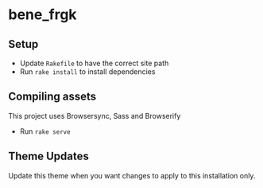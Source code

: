 # bene_frgk

## Setup
- Update `Rakefile` to have the correct site path
- Run `rake install` to install dependencies

## Compiling assets
This project uses Browsersync, Sass and Browserify
- Run `rake serve`

## Theme Updates
Update this theme when you want changes to apply to this installation only.
